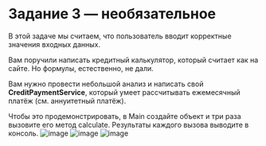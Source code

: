 # Задание 3 — необязательное

В этой задаче мы считаем, что пользователь вводит корректные значения входных данных.

Вам поручили написать кредитный калькулятор, который считает как на сайте. Но формулы, естественно, не дали.

Вам нужно провести небольшой анализ и написать свой **CreditPaymentService**, который умеет рассчитывать ежемесячный платёж (см. аннуитетный платёж).

Чтобы это продемонстрировать, в Main создайте объект и три раза вызовите его метод calculate. Результаты каждого вызова выводите в консоль.
![image](https://user-images.githubusercontent.com/53707586/212545840-11c9918b-832a-4f19-9ade-29e5c259ecf8.png)
![image](https://user-images.githubusercontent.com/53707586/212545847-3b72640a-3c13-49dd-bacd-0020c8d4966a.png)
![image](https://user-images.githubusercontent.com/53707586/212545851-949d5826-82dc-47f7-b18a-e476819633af.png)
